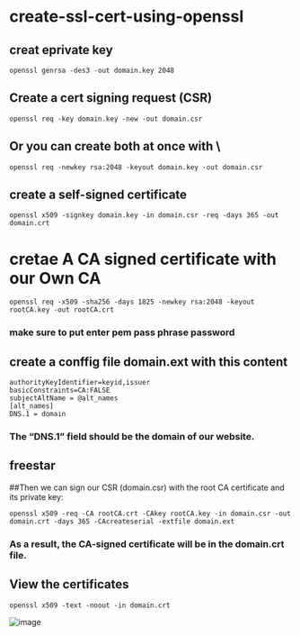 # create-ssl-cert-using-openssl



## creat eprivate key 
```
openssl genrsa -des3 -out domain.key 2048

```

## Create a cert signing request (CSR)
```
openssl req -key domain.key -new -out domain.csr
```

## Or you can create both at once with \
```
openssl req -newkey rsa:2048 -keyout domain.key -out domain.csr
```
## create a self-signed certificate
```
openssl x509 -signkey domain.key -in domain.csr -req -days 365 -out domain.crt
```
# cretae A CA signed certificate with our Own CA
```
openssl req -x509 -sha256 -days 1825 -newkey rsa:2048 -keyout rootCA.key -out rootCA.crt
```
### make sure to put enter pem pass phrase password
## create a conffig file domain.ext with this content
```
authorityKeyIdentifier=keyid,issuer
basicConstraints=CA:FALSE
subjectAltName = @alt_names
[alt_names]
DNS.1 = domain
```
### The “DNS.1” field should be the domain of our website.
## freestar
##Then we can sign our CSR (domain.csr) with the root CA certificate and its private key:
```
openssl x509 -req -CA rootCA.crt -CAkey rootCA.key -in domain.csr -out domain.crt -days 365 -CAcreateserial -extfile domain.ext
```
### As a result, the CA-signed certificate will be in the domain.crt file.
## View the certificates
```
openssl x509 -text -noout -in domain.crt
```
![image](https://user-images.githubusercontent.com/107158398/216734626-ee1b358c-b0d7-49c3-b018-11e9a99df3b4.png)


